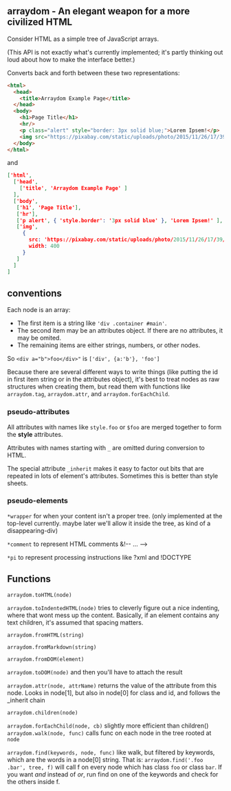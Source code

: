 ## arraydom - An elegant weapon for a more civilized HTML

Consider HTML as a simple tree of JavaScript arrays.   

(This API is not exactly what's currently implemented; it's partly
thinking out loud about how to make the interface better.)


Converts back and forth between these two representations:

```html
<html>
  <head>
    <title>Arraydom Example Page</title>
  </head>
  <body>
    <h1>Page Title</h1>
    <hr/>
    <p class="alert" style="border: 3px solid blue;">Lorem Ipsem!</p>
    <img src="https://pixabay.com/static/uploads/photo/2015/11/26/17/39/cat-1064225_960_720.jpg" width="400" />
  </body>
</html>
```

and

```json
['html',
  ['head',
    ['title', 'Arraydom Example Page' ]
  ],
  ['body',
   ['h1', 'Page Title'],
   ['hr'],
   ['p alert', { 'style.border': '3px solid blue' }, 'Lorem Ipsem!' ],
   ['img',
     {
       src: 'https://pixabay.com/static/uploads/photo/2015/11/26/17/39/cat-1064225_960_720.jpg',
       width: 400
     }
   ]
  ]
]
```

## conventions

Each node is an array:

* The first item is a string like `'div .container #main'`. 
* The second item may be an attributes object.  If there are no attributes, it may be omited.
* The remaining items are either strings, numbers, or other nodes.

So `<div a="b">foo</div>"` is `['div', {a:'b'}, 'foo']`

Because there are several different ways to write things (like putting the id in first item string or in the attributes object), it's best to treat nodes as raw structures when creating them, but read them with functions like `arraydom.tag`, `arraydom.attr`, and `arraydom.forEachChild`.

### pseudo-attributes

All attributes with names like `style.foo` or `$foo` are merged
together to form the **style** attributes.

Attributes with names starting with `_` are omitted during conversion
to HTML.

The special attribute `_inherit` makes it easy to factor out bits that
are repeated in lots of element's attributes.  Sometimes this is
better than style sheets.

### pseudo-elements

`*wrapper` for when your content isn't a proper tree.   (only implemented at the top-level currently.   maybe later we'll allow it inside the tree, as kind of a disappearing-div)

`*comment` to represent HTML comments &amp;!-- ... -->

`*pi` to represent processing instructions like ?xml and !DOCTYPE

## Functions

`arraydom.toHTML(node)`

`arraydom.toIndentedHTML(node)` tries to cleverly figure out a nice indenting, where that wont mess up the content.   Basically, if an element contains any text children, it's assumed that spacing matters.

`arraydom.fromHTML(string)`

`arraydom.fromMarkdown(string)`

`arraydom.fromDOM(element)`

`arraydom.toDOM(node)` and then you'll have to attach the result 

`arraydom.attr(node, attrName)` returns the value of the attribute from this node.  Looks in node[1], but also in node[0] for class and id, and follows the _inherit chain

`arraydom.children(node)`

`arraydom.forEachChild(node, cb)` slightly more efficient than children()
`arraydom.walk(node, func)` calls func on each node in the tree rooted at `node`

`arraydom.find(keywords, node, func)` like walk, but filtered by keywords, which are the words in a node[0] string.  That is: `arraydom.find('.foo .bar', tree, f)` will call f on every node which has class `foo` or class `bar`.   If you want *and* instead of *or*, run find on one of the keywords and check for the others inside f.



